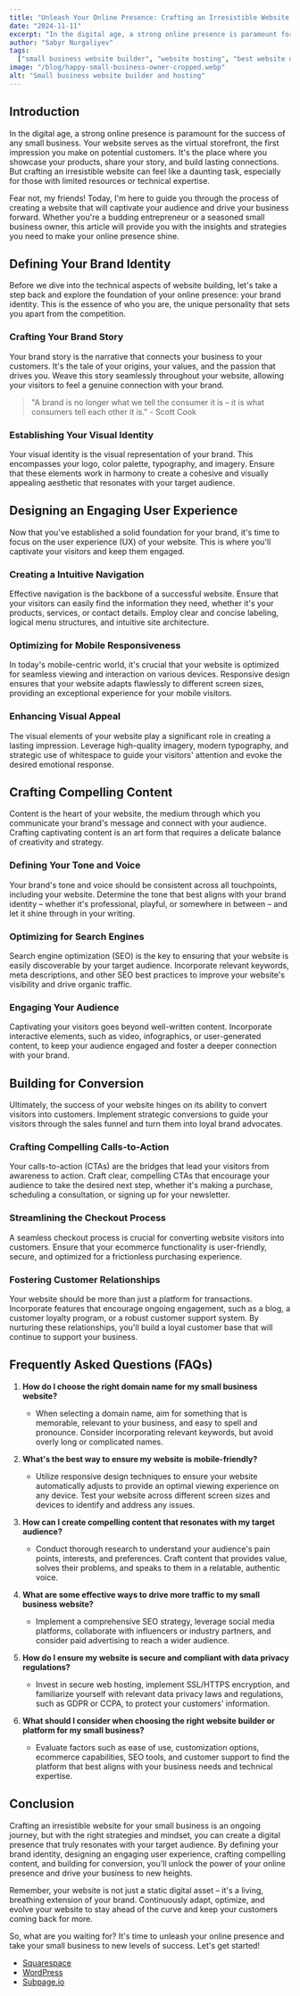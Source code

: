 ```yaml
---
title: "Unleash Your Online Presence: Crafting an Irresistible Website for Your Small Business"
date: "2024-11-11"
excerpt: "In the digital age, a strong online presence is paramount for the success of any small business."
author: "Sabyr Nurgaliyev"
tags:
  ["small business website builder", "website hosting", "best website design and hosting for small business"]
image: "/blog/happy-small-business-owner-cropped.webp"
alt: "Small business website builder and hosting"
---
```


## Introduction

In the digital age, a strong online presence is paramount for the success of any small business. Your website serves as the virtual storefront, the first impression you make on potential customers. It's the place where you showcase your products, share your story, and build lasting connections. But crafting an irresistible website can feel like a daunting task, especially for those with limited resources or technical expertise.

Fear not, my friends! Today, I'm here to guide you through the process of creating a website that will captivate your audience and drive your business forward. Whether you're a budding entrepreneur or a seasoned small business owner, this article will provide you with the insights and strategies you need to make your online presence shine.

## Defining Your Brand Identity

Before we dive into the technical aspects of website building, let's take a step back and explore the foundation of your online presence: your brand identity. This is the essence of who you are, the unique personality that sets you apart from the competition.

### Crafting Your Brand Story

Your brand story is the narrative that connects your business to your customers. It's the tale of your origins, your values, and the passion that drives you. Weave this story seamlessly throughout your website, allowing your visitors to feel a genuine connection with your brand.

> "A brand is no longer what we tell the consumer it is – it is what consumers tell each other it is." - Scott Cook

### Establishing Your Visual Identity

Your visual identity is the visual representation of your brand. This encompasses your logo, color palette, typography, and imagery. Ensure that these elements work in harmony to create a cohesive and visually appealing aesthetic that resonates with your target audience.

## Designing an Engaging User Experience

Now that you've established a solid foundation for your brand, it's time to focus on the user experience (UX) of your website. This is where you'll captivate your visitors and keep them engaged.

### Creating a Intuitive Navigation

Effective navigation is the backbone of a successful website. Ensure that your visitors can easily find the information they need, whether it's your products, services, or contact details. Employ clear and concise labeling, logical menu structures, and intuitive site architecture.

### Optimizing for Mobile Responsiveness

In today's mobile-centric world, it's crucial that your website is optimized for seamless viewing and interaction on various devices. Responsive design ensures that your website adapts flawlessly to different screen sizes, providing an exceptional experience for your mobile visitors.

### Enhancing Visual Appeal

The visual elements of your website play a significant role in creating a lasting impression. Leverage high-quality imagery, modern typography, and strategic use of whitespace to guide your visitors' attention and evoke the desired emotional response.

## Crafting Compelling Content

Content is the heart of your website, the medium through which you communicate your brand's message and connect with your audience. Crafting captivating content is an art form that requires a delicate balance of creativity and strategy.

### Defining Your Tone and Voice

Your brand's tone and voice should be consistent across all touchpoints, including your website. Determine the tone that best aligns with your brand identity – whether it's professional, playful, or somewhere in between – and let it shine through in your writing.

### Optimizing for Search Engines

Search engine optimization (SEO) is the key to ensuring that your website is easily discoverable by your target audience. Incorporate relevant keywords, meta descriptions, and other SEO best practices to improve your website's visibility and drive organic traffic.

### Engaging Your Audience

Captivating your visitors goes beyond well-written content. Incorporate interactive elements, such as video, infographics, or user-generated content, to keep your audience engaged and foster a deeper connection with your brand.

## Building for Conversion

Ultimately, the success of your website hinges on its ability to convert visitors into customers. Implement strategic conversions to guide your visitors through the sales funnel and turn them into loyal brand advocates.

### Crafting Compelling Calls-to-Action

Your calls-to-action (CTAs) are the bridges that lead your visitors from awareness to action. Craft clear, compelling CTAs that encourage your audience to take the desired next step, whether it's making a purchase, scheduling a consultation, or signing up for your newsletter.

### Streamlining the Checkout Process

A seamless checkout process is crucial for converting website visitors into customers. Ensure that your ecommerce functionality is user-friendly, secure, and optimized for a frictionless purchasing experience.

### Fostering Customer Relationships

Your website should be more than just a platform for transactions. Incorporate features that encourage ongoing engagement, such as a blog, a customer loyalty program, or a robust customer support system. By nurturing these relationships, you'll build a loyal customer base that will continue to support your business.

## Frequently Asked Questions (FAQs)

1. **How do I choose the right domain name for my small business website?**
   - When selecting a domain name, aim for something that is memorable, relevant to your business, and easy to spell and pronounce. Consider incorporating relevant keywords, but avoid overly long or complicated names.

2. **What's the best way to ensure my website is mobile-friendly?**
   - Utilize responsive design techniques to ensure your website automatically adjusts to provide an optimal viewing experience on any device. Test your website across different screen sizes and devices to identify and address any issues.

3. **How can I create compelling content that resonates with my target audience?**
   - Conduct thorough research to understand your audience's pain points, interests, and preferences. Craft content that provides value, solves their problems, and speaks to them in a relatable, authentic voice.

4. **What are some effective ways to drive more traffic to my small business website?**
   - Implement a comprehensive SEO strategy, leverage social media platforms, collaborate with influencers or industry partners, and consider paid advertising to reach a wider audience.

5. **How do I ensure my website is secure and compliant with data privacy regulations?**
   - Invest in secure web hosting, implement SSL/HTTPS encryption, and familiarize yourself with relevant data privacy laws and regulations, such as GDPR or CCPA, to protect your customers' information.

6. **What should I consider when choosing the right website builder or platform for my small business?**
   - Evaluate factors such as ease of use, customization options, ecommerce capabilities, SEO tools, and customer support to find the platform that best aligns with your business needs and technical expertise.

## Conclusion

Crafting an irresistible website for your small business is an ongoing journey, but with the right strategies and mindset, you can create a digital presence that truly resonates with your target audience. By defining your brand identity, designing an engaging user experience, crafting compelling content, and building for conversion, you'll unlock the power of your online presence and drive your business to new heights.

Remember, your website is not just a static digital asset – it's a living, breathing extension of your brand. Continuously adapt, optimize, and evolve your website to stay ahead of the curve and keep your customers coming back for more.

So, what are you waiting for? It's time to unleash your online presence and take your small business to new levels of success. Let's get started!

- [Squarespace](https://www.squarespace.com)
- [WordPress](https://wordpress.org)
- [Subpage.io](https://subpage.io)

